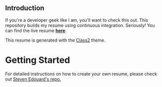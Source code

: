 ## Introduction

If you're a developer geek like I am, you'll want to check this out. This repository builds my resume using continuous integration. Seriously! You can find the live resume **[here](http://jquintus.azurewebsites.net/)**.

This resume is generated with the [Class2](https://www.npmjs.com/package/jsonresume-theme-class2) theme.

# Getting Started
For detailed instructions on how to create your own resume, please check out [Steven Edouard's repo.](https://github.com/sedouard/resume )
